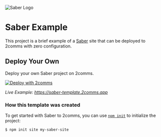 ![Saber Logo](https://github.com/2comms/2comms/blob/main/packages/frameworks/logos/saber.svg)

# Saber Example

This project is a brief example of a [Saber](https://saber.land) site that can be deployed to 2comms with zero configuration.

## Deploy Your Own

Deploy your own Saber project on 2comms.

[![Deploy with 2comms](https://2comms.com/button)](https://2comms.com/build?repo-url=https://github.com/2comms/templates/saber&template=saber)

_Live Example: https://saber-template.2comms.app_

### How this template was created

To get started with Saber to 2comms, you can use [`npm init`](https://docs.npmjs.com/cli/init) to initialize the project:

```shell
$ npm init site my-saber-site
```
